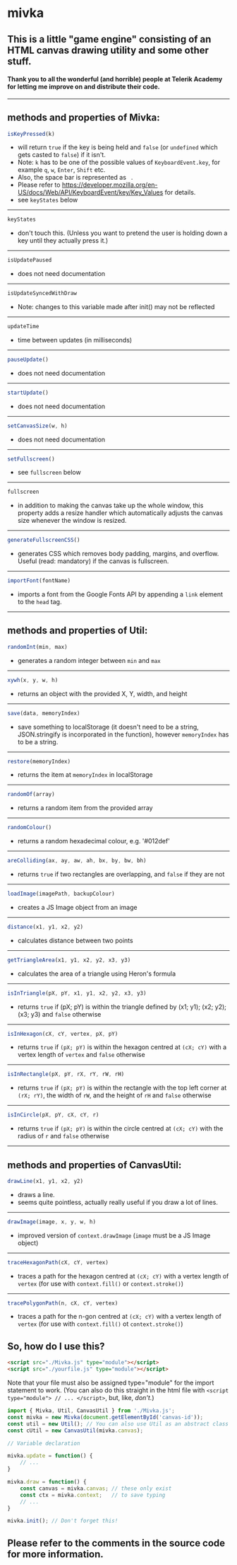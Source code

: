 # mivka
## This is a little "game engine" consisting of an HTML canvas drawing utility and some other stuff.
#### Thank you to all the wonderful (and horrible) people at Telerik Academy for letting me improve on and distribute their code.
---
## methods and properties of Mivka:

```js
isKeyPressed(k)
```
- will return `true` if the key is being held and `false` (or `undefined` which gets casted to `false`) if it isn't.
- Note: `k` has to be one of the possible values of `KeyboardEvent.key`, for example `q`, `w`, `Enter`, `Shift` etc.
- Also, the space bar is represented as ` `.
- Please refer to https://developer.mozilla.org/en-US/docs/Web/API/KeyboardEvent/key/Key_Values for details.
- see `keyStates` below
---

```js
keyStates
```
- don't touch this. (Unless you want to pretend the user is holding down a key until they actually press it.)
---

```js
isUpdatePaused
```

- does not need documentation
---

```js
isUpdateSyncedWithDraw
```

- Note: changes to this variable made after init() may not be reflected
---

```js
updateTime
```

- time between updates (in milliseconds)
---

```js
pauseUpdate() 
```

- does not need documentation
---

```js
startUpdate() 
```

- does not need documentation
---

```js
setCanvasSize(w, h) 
```

- does not need documentation
---

```js
setFullscreen() 
```

- see `fullscreen` below
---

```js
fullscreen
```

- in addition to making the canvas take up the whole window, this property adds a resize handler which automatically adjusts the canvas size whenever the window is resized.
---

```js
generateFullscreenCSS()
```
- generates CSS which removes body padding, margins, and overflow. Useful (read: mandatory) if the canvas is fullscreen.
---

```js
importFont(fontName)
```

- imports a font from the Google Fonts API by appending a `link` element to the `head` tag.
---

## methods and properties of Util:

```js
randomInt(min, max) 
```

- generates a random integer between `min` and `max`
---

```js
xywh(x, y, w, h) 
```

- returns an object with the provided X, Y, width, and height
---

```js
save(data, memoryIndex) 
```

- save something to localStorage (it doesn't need to be a string, JSON.stringify is incorporated in the function), however `memoryIndex` has to be a string.
---

```js
restore(memoryIndex) 
```

- returns the item at `memoryIndex` in localStorage
---

```js
randomOf(array) 
```

- returns a random item from the provided array
---

```js
randomColour()
```

- returns a random hexadecimal colour, e.g. '#012def'
---
```js
areColliding(ax, ay, aw, ah, bx, by, bw, bh) 
```

- returns `true` if two rectangles are overlapping, and `false` if they are not
---

```js
loadImage(imagePath, backupColour) 
```

- creates a JS Image object from an image
---

```js
distance(x1, y1, x2, y2) 
```

- calculates distance between two points
---

```js
getTriangleArea(x1, y1, x2, y2, x3, y3) 
```

- calculates the area of a triangle using Heron's formula
---

```js
isInTriangle(pX, pY, x1, y1, x2, y2, x3, y3) 
```

- returns `true` if (pX; pY) is within the triangle defined by (x1; y1); (x2; y2); (x3; y3) and `false` otherwise
---

```js
isInHexagon(cX, cY, vertex, pX, pY) 
```

- returns `true` if `(pX; pY)` is within the hexagon centred at `(cX; cY)` with a vertex length of `vertex` and `false` otherwise
---

```js
isInRectangle(pX, pY, rX, rY, rW, rH) 
```

- returns `true` if `(pX; pY)` is within the rectangle with the top left corner at `(rX; rY)`, the width of `rW`, and the height of `rH` and `false` otherwise
---

```js
isInCircle(pX, pY, cX, cY, r) 
```

- returns `true` if `(pX; pY)` is within the circle centred at `(cX; cY)` with the radius of `r` and `false` otherwise
---

## methods and properties of CanvasUtil:

```js
drawLine(x1, y1, x2, y2) 
```

- draws a line. 
- seems quite pointless, actually really useful if you draw a lot of lines.
---

```js
drawImage(image, x, y, w, h) 
```

- improved version of `context.drawImage` (`image` must be a JS Image object)
---


```js
traceHexagonPath(cX, cY, vertex) 
```

- traces a path for the hexagon centred at `(cX; cY)` with a vertex length of `vertex` (for use with `context.fill()` or `context.stroke()`)
---

```js
tracePolygonPath(n, cX, cY, vertex) 
```

- traces a path for the n-gon centred at `(cX; cY)` with a vertex length of `vertex` (for use with `context.fill()` ot `context.stroke()`)

## So, how do I use this?
```html
<script src="./Mivka.js" type="module"></script>
<script src="./yourfile.js" type="module"></script>
```

Note that your file must also be assigned type="module" for the import statement to work.
(You can also do this straight in the html file with `<script type="module"> // ... </script>`, but, like, *don't.*)

```js
import { Mivka, Util, CanvasUtil } from './Mivka.js';
const mivka = new Mivka(document.getElementById('canvas-id'));
const util = new Util(); // You can also use Util as an abstract class with Util.prototype, but that takes significantly more typing.
const cUtil = new CanvasUtil(mivka.canvas);

// Variable declaration

mivka.update = function() {
	// ...
}

mivka.draw = function() {
	const canvas = mivka.canvas; // these only exist
	const ctx = mivka.context;   // to save typing
	// ...
}

mivka.init(); // Don't forget this!

```

## Please refer to the comments in the source code for more information.
